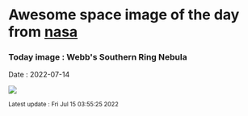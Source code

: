 
# Awesome space image of the day from [nasa](https://api.nasa.gov/)

### Today image : Webb's Southern Ring Nebula

Date : 2022-07-14


![](https://apod.nasa.gov/apod/image/2207/STScI-WebbSouthernRing.jpg)

<small>Latest update : Fri Jul 15 03:55:25 2022</small>


